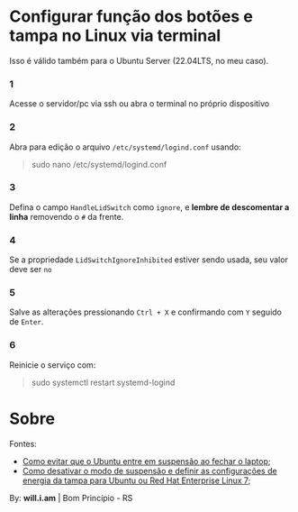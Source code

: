 # Configurar função dos botões e tampa no Linux via terminal

  Isso é válido também para o Ubuntu Server (22.04LTS, no meu caso).
  
### 1
Acesse o servidor/pc via ssh ou abra o terminal no próprio dispositivo

### 2
Abra para edição o arquivo `/etc/systemd/logind.conf` usando:

> sudo nano /etc/systemd/logind.conf

### 3
Defina o campo `HandleLidSwitch` como `ignore`, e **lembre de descomentar a linha** removendo o `#` da frente.

### 4
Se a propriedade `LidSwitchIgnoreInhibited` estiver sendo usada, seu valor deve ser `no`

### 5
Salve as alterações pressionando `Ctrl + X` e confirmando com `Y` seguido de `Enter`.

### 6
Reinicie o serviço com:

> sudo systemctl restart systemd-logind



# Sobre

Fontes:
  - [Como evitar que o Ubuntu entre em suspensão ao fechar o laptop](https://www.edivaldobrito.com.br/como-evitar-que-o-ubuntu-entre-em-suspensao-ao-fechar-o-laptop/);
  - [Como desativar o modo de suspensão e definir as configurações de energia da tampa para Ubuntu ou Red Hat Enterprise Linux 7](https://www.dell.com/support/kbdoc/pt-br/000179566/how-to-disable-sleep-and-configure-lid-power-settings-for-ubuntu-or-red-hat-enterprise-linux-7);

By: **will.i.am** | Bom Princípio - RS
